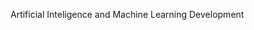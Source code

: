 Artificial Inteligence and Machine Learning Development

<!---
viktorpydev/viktorpydev is a ✨ special ✨ repository because its `README.md` (this file) appears on your GitHub profile.
You can click the Preview link to take a look at your changes.
--->
